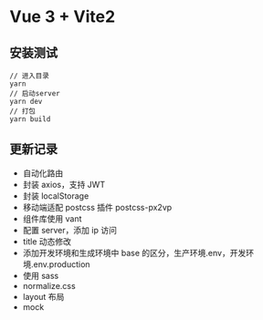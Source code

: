 # Vue 3 + Vite2

## 安装测试

```
// 进入目录
yarn
// 启动server
yarn dev
// 打包
yarn build
```

## 更新记录

- 自动化路由
- 封装 axios，支持 JWT
- 封装 localStorage
- 移动端适配 postcss 插件 postcss-px2vp
- 组件库使用 vant
- 配置 server，添加 ip 访问
- title 动态修改
- 添加开发环境和生成环境中 base 的区分，生产环境.env，开发环境.env.production
- 使用 sass
- normalize.css
- layout 布局
- mock
